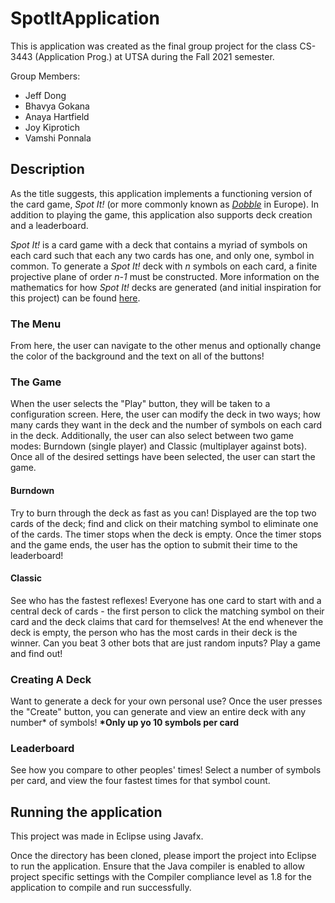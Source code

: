 # SpotItApplication

This is application was created as the final group project for the class CS-3443 (Application Prog.) at UTSA during the Fall 2021 semester.

Group Members:
- Jeff Dong
- Bhavya Gokana
- Anaya Hartfield
- Joy Kiprotich
- Vamshi Ponnala

## Description

As the title suggests, this application implements a functioning version of the card game, *Spot It!* (or more commonly known as [*Dobble*](https://www.dobblegame.com/en/games/) in Europe). In addition to playing the game, this application also supports deck creation and a leaderboard.

*Spot It!* is a card game with a deck that contains a myriad of symbols on each card such that each any two cards has one, and only one, symbol in common. To generate a *Spot It!* deck with *n* symbols on each card, a finite projective plane of order *n-1* must be constructed. More information on the mathematics for how *Spot It!* decks are generated (and initial inspiration for this project) can be found [here](https://www.youtube.com/watch?v=VTDKqW_GLkw).

### The Menu

From here, the user can navigate to the other menus and optionally change the color of the background and the text on all of the buttons!

### The Game

When the user selects the "Play" button, they will be taken to a configuration screen. Here, the user can modify the deck in two ways; how many cards they want in the deck and the number of symbols on each card in the deck. Additionally, the user can also select between two game modes: Burndown (single player) and Classic (multiplayer against bots). Once all of the desired settings have been selected, the user can start the game.

#### Burndown

Try to burn through the deck as fast as you can! Displayed are the top two cards of the deck; find and click on their matching symbol to eliminate one of the cards. The timer stops when the deck is empty. Once the timer stops and the game ends, the user has the option to submit their time to the leaderboard!

#### Classic

See who has the fastest reflexes! Everyone has one card to start with and a central deck of cards - the first person to click the matching symbol on their card and the deck claims that card for themselves! At the end whenever the deck is empty, the person who has the most cards in their deck is the winner. Can you beat 3 other bots that are just random inputs? Play a game and find out!

### Creating A Deck

Want to generate a deck for your own personal use? Once the user presses the "Create" button, you can generate and view an entire deck with any number* of symbols!
__*Only up yo 10 symbols per card__

### Leaderboard

See how you compare to other peoples' times! Select a number of symbols per card, and view the four fastest times for that symbol count.

## Running the application

This project was made in Eclipse using Javafx.

Once the directory has been cloned, please import the project into Eclipse to run the application. Ensure that the Java compiler is enabled to allow project specific settings with the Compiler compliance level as 1.8 for the application to compile and run successfully.
